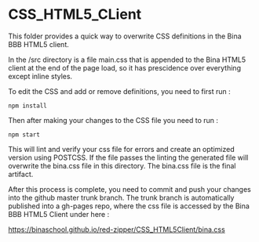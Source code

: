 # CSS_HTML5_CLient

This folder provides a quick way to overwrite CSS definitions in the Bina BBB HTML5 client.

In the /src directory is a file main.css that is appended to the Bina HTML5 client at the end of the page load, so it has prescidence over everything except inline styles.

To edit the CSS and add or remove definitions, you need to first run :

```
npm install
```

Then after making your changes to the CSS file you need to run :

```
npm start
```

This will lint and verify your css file for errors and create an optimized version using POSTCSS. If the file passes the linting the generated file will overwrite the bina.css file in this directory. The bina.css file is the final artifact.

After this process is complete, you need to commit and push your changes into the github master trunk branch. The trunk branch is automatically published into a gh-pages repo, where the css file is accessed by the Bina BBB HTML5 Client under here :

https://binaschool.github.io/red-zipper/CSS_HTML5Client/bina.css